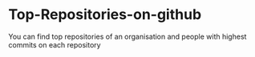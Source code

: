 # Top-Repositories-on-github
You can find top repositories of an organisation and people with highest commits on each repository
